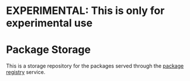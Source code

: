 # EXPERIMENTAL: This is only for experimental use

# Package Storage
This is a storage repository for the packages served through the [package registry](https://github.com/elastic/package-registry) service.


